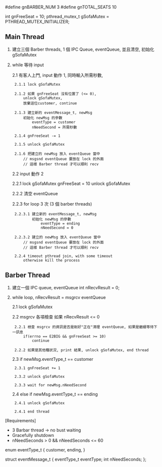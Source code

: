 #define gnBARBER_NUM    3
#define gnTOTAL_SEATS   10

int gnFreeSeat = 10;
pthread_mutex_t gSofaMutex = PTHREAD_MUTEX_INITIALIZER;

## Main Thread
1. 建立三個 Barber threads,
   1 個 IPC Queue, eventQueue, 並且清空,
   初始化 gSofaMutex

2. while 等待 input

    2.1 有客人上門, input 動作 1, 同時輸入所需秒數,

        2.1.1 lock gSofaMutex

        2.1.2 如果 gnFreeSeat 沒有位置了 (<= 0),
            unlock gSofaMutex,
            放棄這位customer, continue

        2.1.3 建立新的 eventMessage_t, newMsg
            初始化 newMsg 的參數
                eventType = customer
                nNeedSecond = 所需秒數

        2.1.4 gnFreeSeat -= 1

        2.1.5 unlock gSofaMutex

        2.1.6 把建立的 newMsg 放入 eventQueue 當中
            // msgsnd eventQueue 要放在 lock 的外面
            // 這樣 Barber thread 才可以順利 recv

    2.2 input 動作 2

    2.2.1 lock gSofaMutex
        gnFreeSeat = 10
        unlock gSofaMutex

    2.2.2 清空 eventQueue

    2.2.3 for loop 3 次 (3 個 barber threads)

        2.2.3.1 建立新的 eventMessage_t, newMsg
                初始化 newMsg 的參數
                    eventType = ending
                    nNeedSecond = 0

        2.2.3.2 建立的 newMsg 放入 eventQueue 當中
            // msgsnd eventQueue 要放在 lock 的外面
            // 這樣 Barber thread 才可以順利 recv

        2.2.4 timeout pthread join, with some timeout
            otherwise kill the process

## Barber Thread
1. 建立一個 IPC queue, eventQueue
    int nRecvResult = 0;

2. while loop,
    nRecvResult = msgrcv eventQueue

    2.1 lock gSofaMutex

    2.2 msgrcv 各項檢查
        如果 nRecvResult <= 0

        2.2.1 檢查 msgrcv 的資訊是否是剛好"正在"清理 eventQueue, 如果是繼續等待下一訊息
            if(errno == E2BIG && gnFreeSeat >= 10)
                continue

        2.2.2 如果是其他種狀況, print 結果, unlock gSofaMutex, end thread

    2.3 if newMsg.eventType_t == customer

        2.3.1 gnFreeSeat += 1

        2.3.2 unlock gSofaMutex

        2.3.3 wait for newMsg.nNeedSecond

    2.4 else if newMsg.eventType_t == ending

        2.4.1 unlock gSofaMutex

        2.4.1 end thread

[Requirements]
* 3 Barbar thread -> no bust waiting
* Gracefully shutdown
* nNeedSeconds > 0 && nNeedSeconds <= 60

enum eventType_t
{
    customer,
    ending,
}

struct eventMessage_t
{
    eventType_t eventType;
    int nNeedSeconds;
};
